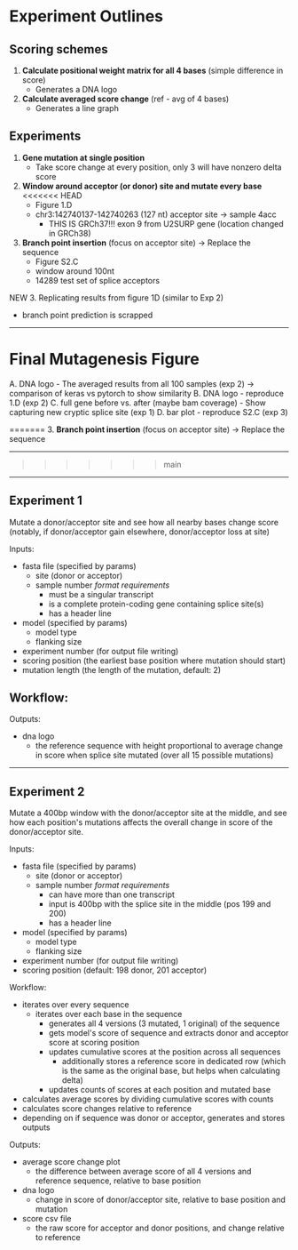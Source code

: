 # Experiment Outlines

## Scoring schemes
1. **Calculate positional weight matrix for all 4 bases** (simple difference in score)
   - Generates a DNA logo
2. **Calculate averaged score change** (ref - avg of 4 bases)
   - Generates a line graph

## Experiments
1. **Gene mutation at single position**
   - Take score change at every position, only 3 will have nonzero delta score
2. **Window around acceptor (or donor) site and mutate every base**
<<<<<<< HEAD
   - Figure 1.D
   - chr3:142740137-142740263 (127 nt) acceptor site -> sample 4acc 
      - THIS IS GRCh37!!! exon 9 from U2SURP gene (location changed in GRCh38)
3. **Branch point insertion** (focus on acceptor site) -> Replace the sequence
   - Figure S2.C
   - window around 100nt
   - 14289 test set of splice acceptors

NEW 3. Replicating results from figure 1D (similar to Exp 2)
- branch point prediction is scrapped

---

# Final Mutagenesis Figure

A. DNA logo - The averaged results from all 100 samples (exp 2) -> comparison of keras vs pytorch to show similarity
B. DNA logo - reproduce 1.D (exp 2)
C. full gene before vs. after (maybe bam coverage) - Show capturing new cryptic splice site (exp 1)
D. bar plot - reproduce S2.C (exp 3)

=======
3. **Branch point insertion** (focus on acceptor site) -> Replace the sequence

---

>>>>>>> main
<!-- ## mutagenesis.py

### Workflow
- Read genomic sequences from file
- Create a dataframe with the length of the sequence and rows for each mutation (positional weight matrix)
- Mutate from left to right each base
  - Calculate score change for both donor and acceptor scores

### Variables
- **Input genomic sequence:** Fasta file with transcripts for each sequence you want to examine
- **Mutation position:** Location of mutation, or a sliding filter to mutate every position
- **Mutated bases:** A list of base(s) that you want to overwrite at location (if it matches existing pattern, will just report a delta 0)
- **Scoring positions:** Location(s) where you want to log the score change -->

---

## Experiment 1 
Mutate a donor/acceptor site and see how all nearby bases change score (notably, if donor/acceptor gain elsewhere, donor/acceptor loss at site)

Inputs: 
- fasta file (specified by params) 
   - site (donor or acceptor)
   - sample number
   *format requirements* 
      - must be a singular transcript
      - is a complete protein-coding gene containing splice site(s)
      - has a header line
- model (specified by params)
   - model type
   - flanking size
- experiment number (for output file writing)
- scoring position (the earliest base position where mutation should start)
- mutation length (the length of the mutation, default: 2)

Workflow: 
- 

Outputs:
- dna logo
   - the reference sequence with height proportional to average change in score when splice site mutated (over all 15 possible mutations)


---

## Experiment 2 
Mutate a 400bp window with the donor/acceptor site at the middle, and see how each position's mutations affects the overall change in score of the donor/acceptor site.

Inputs: 
- fasta file (specified by params) 
   - site (donor or acceptor)
   - sample number
   *format requirements* 
      - can have more than one transcript
      - input is 400bp with the splice site in the middle (pos 199 and 200)
      - has a header line
- model (specified by params)
   - model type
   - flanking size
- experiment number (for output file writing)
- scoring position (default: 198 donor, 201 acceptor)

Workflow: 
- iterates over every sequence
   - iterates over each base in the sequence
      - generates all 4 versions (3 mutated, 1 original) of the sequence
      - gets model's score of sequence and extracts donor and acceptor score at scoring position
      - updates cumulative scores at the position across all sequences
         - additionally stores a reference score in dedicated row (which is the same as the original base, but helps when calculating delta)
      - updates counts of scores at each position and mutated base
- calculates average scores by dividing cumulative scores with counts
- calculates score changes relative to reference
- depending on if sequence was donor or acceptor, generates and stores outputs

Outputs:
- average score change plot
   - the difference between average score of all 4 versions and reference sequence, relative to base position
- dna logo
   - change in score of donor/acceptor site, relative to base position and mutation
- score csv file
   - the raw score for acceptor and donor positions, and change relative to reference